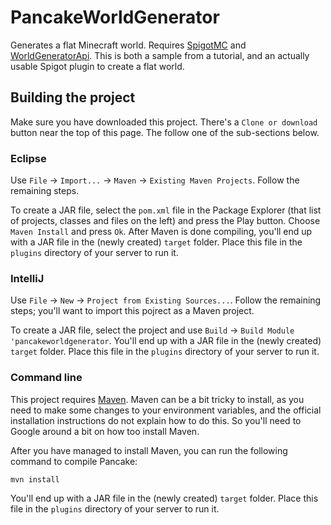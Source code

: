 # PancakeWorldGenerator

Generates a flat Minecraft world. Requires [SpigotMC](https://www.spigotmc.org/) and [WorldGeneratorApi](https://github.com/rutgerkok/WorldGeneratorApi). This is both a sample from a tutorial, and an actually usable Spigot plugin to create a flat world.

## Building the project
Make sure you have downloaded this project. There's a `Clone or download` button near the top of this page. The follow one of the sub-sections below.

### Eclipse
Use `File` → `Import...` → `Maven` → `Existing Maven Projects`. Follow the remaining steps.

To create a JAR file, select the `pom.xml` file in the Package Explorer (that list of projects, classes and files on the left) and press the Play button. Choose `Maven Install` and press `Ok`. After Maven is done compiling, you'll end up with a JAR file in the (newly created) `target` folder. Place this file in the `plugins` directory of your server to run it.

### IntelliJ
Use `File` → `New` → `Project from Existing Sources...`. Follow the remaining steps; you'll want to import this pojrect as a Maven project.

To create a JAR file, select the project and use `Build` → `Build Module 'pancakeworldgenerator`. You'll end up with a JAR file in the (newly created) `target` folder. Place this file in the `plugins` directory of your server to run it.

### Command line
This project requires [Maven](https://maven.apache.org/). Maven can be a bit tricky to install, as you need to make some changes to your environment variables, and the official installation instructions do not explain how to do this. So you'll need to Google around a bit on how too install Maven.

After you have managed to install Maven, you can run the following command to compile Pancake:

`mvn install`

You'll end up with a JAR file in the (newly created) `target` folder. Place this file in the `plugins` directory of your server to run it.
